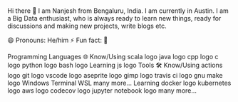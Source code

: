 ### 
Hi there 👋
I am Nanjesh from Bengaluru, India. I am currently in Austin. I am a Big Data enthusiast, who is always ready to learn new things, ready for discussions and making new projects, write blogs etc.

😄 Pronouns: He/him
⚡ Fun fact: 🤯

Programming Languages 🌐
Know/Using
scala logo	java logo	cpp logo	c logo	python logo	bash logo
Learning
js logo	
Tools 🛠️
Know/Using
actions logo	git logo	vscode logo	aseprite logo	gimp logo	travis ci logo	gnu make logo	Windows Terminal	WSL	many more...
Learning
docker logo	kubernetes logo	aws logo	codecov logo	jupyter notebook logo	many more...



<!--
**nanjeshgowda/nanjeshgowda** is a ✨ _special_ ✨ repository because its `README.md` (this file) appears on your GitHub profile.


